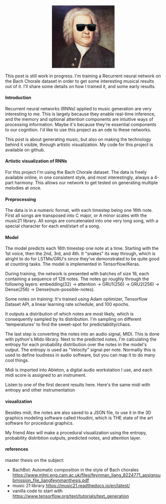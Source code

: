 

<p align="center">
<img width= "40%" src="/images/bachim.png" alt="ld image">
</p>
This post is still work in progress. I'm training a Recurrent neural network on the Bach Chorale dataset in order to get some interesting musical results out of it. I'll share some details on how I trained it, and some early results.

#### Introduction

Recurrent neural networks (RNNs) applied to music generation are very interesting to me. This is largely because they enable real-time inference, and the memory and optional attention components are intuitive ways of processing information. Maybe it's because they're essential components to our cognition. I'd like to use this project as an ode to these networks.

This post is about generating music, but also on making the technology behind it visible, through artistic visualization. My code for this project is available on github.

#### Artistic visualization of RNNs
For this project I'm using the Bach Chorale dataset. The data is freely available online, in one consistent style, and most interestingly, always a 4-part harmony. This allows our network to get tested on generating multiple melodies at once.

#### Preprocessing
The data is in a numeric format, with each timestep being one 16th note.
First all songs are transposed into C major, or A minor scales with the music21 library.
All songs are concatenated into one very long song, with a special character for each end/start of a song.

#### Model
The model predicts each 16th timestep one note at a time. Starting with the 1st voice, then the 2nd, 3rd, and 4th. It "snakes" its way through, which is alright to do for LSTMs/GRU's since they've demonstrated to be quite good at counting tasks. The model is implemented in Tensorflow/Keras.

During training, the network is presented with batches of size 16, each containing a sequence of 128 notes. The notes go roughly through the following layers:
embedding(32) -> attention -> GRU1(256) -> GRU2(256) -> Dense(256) -> Dense(num-possible-notes).

Some notes on training: It's trained using Adam optimizer, Tensorflow Dataset API, a linear learning rate schedule, and 100 epochs.

It outputs a distribution of which notes are most likely, which is consequently sampled by its distribution. I'm sampling on different 'temperatures' to find the sweet-spot for predictability/chaos.

The last step is converting the notes into an audio signal, MIDI. This is done with python's Mido library. Next to the predicted notes, I'm calculating the entropy for each probability distribution over the notes in the model's output. The entropy is used as "Velocity" signal per note. Normalliy this is used to define loudness in audio software, but you can map it to do many cool things.

Midi is imported into Ableton, a digital audio workstation I use, and each midi score is assigned to an instrument.

Listen to one of the first decent results here. Here's the same midi with entropy and other instrumentation

#### visualization
Besides midi, the notes are also saved to a JSON file, to use it in the 3D graphics modeling software called Houdini, which is THE state of the art software for procedural graphics.

My friend Alex will make a procedural visualization using the entropy, probability distribtion outputs, predicted notes, and attention layer.

#### references
master thesis on the subject:
- BachBot: Automatic composition in the
style of Bach chorales https://www.mlmi.eng.cam.ac.uk/files/feynman_liang_8224771_assignsubmission_file_liangfeynmanthesis.pdf
- music 21 library https://music21.readthedocs.io/en/latest/
- vanilla code to start with https://www.tensorflow.org/text/tutorials/text_generation